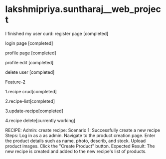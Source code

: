 # lakshmipriya.suntharaj__web_project
I finished my
user curd:
register page [completed]

login page [completed]

profile page [completed]

profile edit [completed]

delete user [completed]


Feature-2

1.recipe crud[completed]

2.recipe-list[completed]

3.update-recipe[completed]

4.recipe delete[currently working]

RECIPE:
Admin:
create recipe:
Scenario 1: Successfully create a new recipe
Steps:
Log in as a as admin.
Navigate to the product creation page.
Enter the product details such as name, photo, describ, and stock.
Upload product images.
Click the "Create Product" button.
Expected Result:
The new recipe is created and added to the new recipe's list of products.
